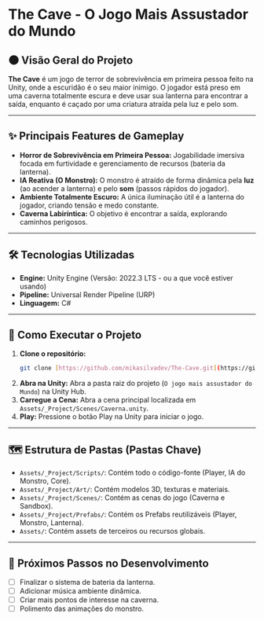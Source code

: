 # The Cave - O Jogo Mais Assustador do Mundo

## 🌑 Visão Geral do Projeto

**The Cave** é um jogo de terror de sobrevivência em primeira pessoa feito na Unity, onde a escuridão é o seu maior inimigo. O jogador está preso em uma caverna totalmente escura e deve usar sua lanterna para encontrar a saída, enquanto é caçado por uma criatura atraída pela luz e pelo som.

---

## ✨ Principais Features de Gameplay

* **Horror de Sobrevivência em Primeira Pessoa:** Jogabilidade imersiva focada em furtividade e gerenciamento de recursos (bateria da lanterna).
* **IA Reativa (O Monstro):** O monstro é atraído de forma dinâmica pela **luz** (ao acender a lanterna) e pelo **som** (passos rápidos do jogador).
* **Ambiente Totalmente Escuro:** A única iluminação útil é a lanterna do jogador, criando tensão e medo constante.
* **Caverna Labiríntica:** O objetivo é encontrar a saída, explorando caminhos perigosos.

---

## 🛠️ Tecnologias Utilizadas

* **Engine:** Unity Engine (Versão: 2022.3 LTS - ou a que você estiver usando)
* **Pipeline:** Universal Render Pipeline (URP)
* **Linguagem:** C#

---

## 🚀 Como Executar o Projeto

1.  **Clone o repositório:**
    ```bash
    git clone [https://github.com/mikasilvadev/The-Cave.git](https://github.com/mikasilvadev/The-Cave.git)
    ```
2.  **Abra na Unity:** Abra a pasta raiz do projeto (`O jogo mais assustador do Mundo`) na Unity Hub.
3.  **Carregue a Cena:** Abra a cena principal localizada em `Assets/_Project/Scenes/Caverna.unity`.
4.  **Play:** Pressione o botão Play na Unity para iniciar o jogo.

---

## 🗺️ Estrutura de Pastas (Pastas Chave)

* `Assets/_Project/Scripts/`: Contém todo o código-fonte (Player, IA do Monstro, Core).
* `Assets/_Project/Art/`: Contém modelos 3D, texturas e materiais.
* `Assets/_Project/Scenes/`: Contém as cenas do jogo (Caverna e Sandbox).
* `Assets/_Project/Prefabs/`: Contém os Prefabs reutilizáveis (Player, Monstro, Lanterna).
* `Assets/`: Contém assets de terceiros ou recursos globais.

---

## 📝 Próximos Passos no Desenvolvimento

* [ ] Finalizar o sistema de bateria da lanterna.
* [ ] Adicionar música ambiente dinâmica.
* [ ] Criar mais pontos de interesse na caverna.
* [ ] Polimento das animações do monstro.
